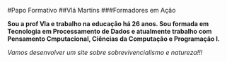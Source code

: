   #Papo Formativo
  ##Vlá Martins
  ###Formadores em Ação

   
  **Sou a prof Vla e trabalho na educação há 26 anos. Sou formada em Tecnologia em Processamento de Dados e atualmente trabalho com Pensamento Cmputacional, Ciências da Computação e Programação I.**

  _Vamos desenvolver um site sobre sobrevivencialismo e natureza!!!_
  
  

